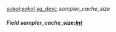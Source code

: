 _[sokol](../../modules/sokol/sokol-module.md):[sokol](../../modules/sokol/sokol-module.md).[sg\_desc](../../modules/sokol/sokol-sg_desc.md).sampler\_cache\_size_
##### Field sampler\_cache\_size:[Int](../../modules/wonkey/wonkey-types-int.md)
